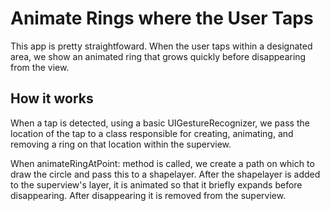 Animate Rings where the User Taps
======

This app is pretty straightfoward. When the user taps within a 
designated area, we show an animated ring that grows quickly
before disappearing from the view.

## How it works

When a tap is detected, using a basic UIGestureRecognizer,
we pass the location of the tap to a class responsible for
creating, animating, and removing a ring on that location 
within the superview.

When animateRingAtPoint: method is called, we create a path
on which to draw the circle and pass this to a shapelayer. 
After the shapelayer is added to the superview's layer, it is
animated so that it briefly expands before disappearing. After
disappearing it is removed from the superview.